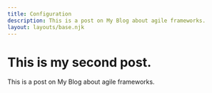 ```yaml
---
title: Configuration
description: This is a post on My Blog about agile frameworks.
layout: layouts/base.njk
---
```


# This is my second post.

This is a post on My Blog about agile frameworks.

